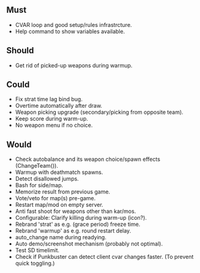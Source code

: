 ## Must

- CVAR loop and good setup/rules infrastrcture.
- Help command to show variables available.

## Should

- Get rid of picked-up weapons during warmup.

## Could

- Fix strat time lag bind bug.
- Overtime automatically after draw.
- Weapon picking upgrade (secondary/picking from opposite team).
- Keep score during warm-up.
- No weapon menu if no choice.

## Would

- Check autobalance and its weapon choice/spawn effects (ChangeTeam()).
- Warmup with deathmatch spawns.
- Detect disallowed jumps.
- Bash for side/map.
- Memorize result from previous game.
- Vote/veto for map(s) pre-game.
- Restart map/mod on empty server.
- Anti fast shoot for weapons other than kar/mos.
- Configurable: Clarify killing during warm-up (icon?).
- Rebrand 'strat' as e.g. (grace period) freeze time.
- Rebrand 'warmup' as e.g. round restart delay.
- auto_change name during readying.
- Auto demo/screenshot mechanism (probably not optimal).
- Test SD timelimit.
- Check if Punkbuster can detect client cvar changes faster. (To prevent quick toggling.)
